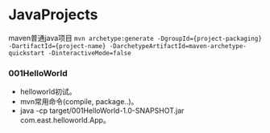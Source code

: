 # JavaProjects
maven普通java项目
`mvn archetype:generate -DgroupId={project-packaging} -DartifactId={project-name} -DarchetypeArtifactId=maven-archetype-quickstart -DinteractiveMode=false`


### 001HelloWorld
* helloworld初试。
* mvn常用命令(compile, package..)。
* java -cp target/001HelloWorld-1.0-SNAPSHOT.jar com.east.helloworld.App。

